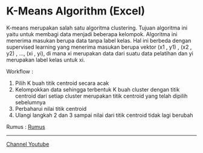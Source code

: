 # K-Means Algorithm (Excel)

K-means merupakan salah satu algoritma clustering. 
Tujuan algoritma ini yaitu untuk membagi data menjadi beberapa kelompok. Algoritma ini menerima masukan berupa data tanpa label kelas. Hal ini berbeda dengan supervised learning yang menerima masukan berupa vektor (­x­1 , y1) , (­x­2 , y2) , …, (­x­i , yi), di mana xi merupakan data dari suatu data pelatihan dan yi merupakan label kelas untuk xi.

Workflow :
1. Pilih K buah titik centroid secara acak
2. Kelompokkan data sehingga terbentuk K buah cluster dengan titik centroid dari setiap cluster merupakan titik centroid yang telah dipilih sebelumnya
3. Perbaharui nilai titik centroid
4. Ulangi langkah 2 dan 3 sampai nilai dari titik centroid tidak lagi berubah

Rumus : [Rumus](https://github.com/faisalsyarief/Excel-K-Means-Algorithm/blob/master/K-Means.xlsx)

-----
[Channel Youtube](https://www.youtube.com/channel/UC3giPltx3oAflwwqs2-YYaQ)
